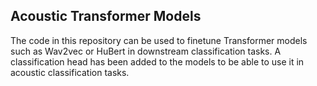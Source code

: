 ## Acoustic Transformer Models

The code in this repository can be used to finetune Transformer models such as Wav2vec or HuBert in downstream classification tasks. A classification head has been added to the models to be able to use it in acoustic classification tasks.

